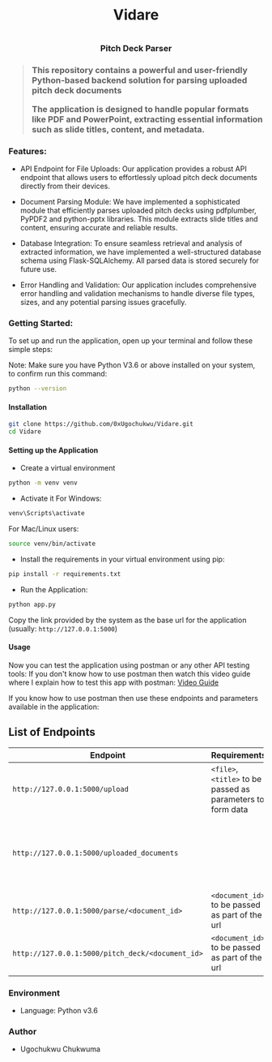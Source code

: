 
<h1 align="center">Vidare<h1>
<h3 align="center">Pitch Deck Parser<h3>

> This repository contains a powerful and user-friendly Python-based backend solution for parsing uploaded pitch deck documents
>
> The application is designed to handle popular formats like PDF and PowerPoint, extracting essential information such as
> slide titles, content, and metadata.

### Features:

- API Endpoint for File Uploads: Our application provides a robust API endpoint that allows users to effortlessly upload pitch deck documents directly from their devices.

- Document Parsing Module: We have implemented a sophisticated module that efficiently parses uploaded pitch decks using pdfplumber, PyPDF2 and python-pptx libraries. This module extracts slide titles and content, ensuring accurate and reliable results.

- Database Integration: To ensure seamless retrieval and analysis of extracted information, we have implemented a well-structured database schema using Flask-SQLAlchemy. All parsed data is stored securely for future use.

- Error Handling and Validation: Our application includes comprehensive error handling and validation mechanisms to handle diverse file types, sizes, and any potential parsing issues gracefully.

### Getting Started:

To set up and run the application, open up your terminal and follow these simple steps:

Note: Make sure you have Python V3.6 or above installed on your system, to confirm run this command:
```bash
python --version
```

#### Installation
```bash
git clone https://github.com/0xUgochukwu/Vidare.git
cd Vidare
```

#### Setting up the Application
- Create a virtual environment
```bash
python -m venv venv
```

- Activate it
For Windows:
```bash
venv\Scripts\activate
```
For Mac/Linux users:
```bash
source venv/bin/activate
```

- Install the requirements in your virtual environment using pip:
```bash
pip install -r requirements.txt
```

- Run the Application:
```bash
python app.py
```
Copy the link provided by the system as the base url for the application (usually: `http://127.0.0.1:5000`)


#### Usage
Now you can test the application using postman or any other API testing tools:
If you don't know how to use postman then watch this video guide where I explain how to test this app with postman: [Video Guide](https://youtu.be/8HiVti4f59c)

If you know how to use postman then use these endpoints and parameters available in the application:

List of Endpoints
---
| Endpoint                                         | Requirements                                                | Functionality                                                     |
| ------------------------------------------------ | ----------------------------------------------------------- | ----------------------------------------------------------------- |
| `http://127.0.0.1:5000/upload`                   | `<file>`, `<title>` to be passed as parameters to form data | Uploads a pitch deck                                              |
| `http://127.0.0.1:5000/uploaded_documents`       |                                                             | gets the uploaded documents id's which will be in other endpoints |
| `http://127.0.0.1:5000/parse/<document_id>`      | `<document_id>` to be passed as part of the url             |  parses an uploaded document                                      |
| `http://127.0.0.1:5000/pitch_deck/<document_id>` | `<document_id>` to be passed as part of the url             | gets the stored details of a parsed document                      |

### Environment
* Language: Python v3.6

### Author
- Ugochukwu Chukwuma

